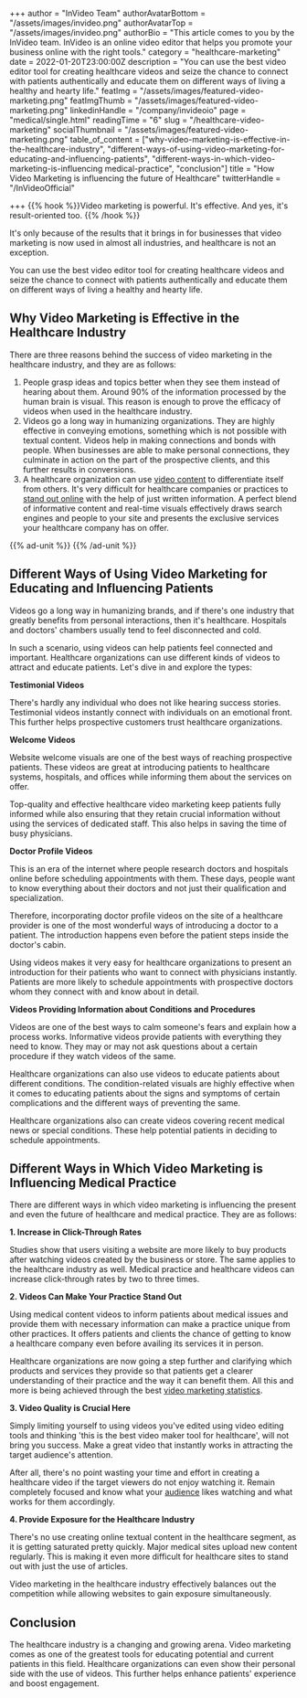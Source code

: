 +++
author = "InVideo Team"
authorAvatarBottom = "/assets/images/invideo.png"
authorAvatarTop = "/assets/images/invideo.png"
authorBio = "This article comes to you by the InVideo team. InVideo is an online video editor that helps you promote your business online with the right tools."
category = "healthcare-marketing"
date = 2022-01-20T23:00:00Z
description = "You can use the best video editor tool for creating healthcare videos and seize the chance to connect with patients authentically and educate them on different ways of living a healthy and hearty life."
featImg = "/assets/images/featured-video-marketing.png"
featImgThumb = "/assets/images/featured-video-marketing.png"
linkedinHandle = "/company/invideoio"
page = "medical/single.html"
readingTime = "6"
slug = "/healthcare-video-marketing"
socialThumbnail = "/assets/images/featured-video-marketing.png"
table_of_content = ["why-video-marketing-is-effective-in-the-healthcare-industry", "different-ways-of-using-video-marketing-for-educating-and-influencing-patients", "different-ways-in-which-video-marketing-is-influencing medical-practice", "conclusion"]
title = "How Video Marketing is influencing the future of Healthcare"
twitterHandle = "/InVideoOfficial"

+++
{{% hook %}}Video marketing is powerful. It's effective. And yes, it's result-oriented too. {{% /hook %}} <!--more-->

It's only because of the results that it brings in for businesses that video marketing is now used in almost all industries, and healthcare is not an exception.

You can use the best video editor tool for creating healthcare videos and seize the chance to connect with patients authentically and educate them on different ways of living a healthy and hearty life.

## Why Video Marketing is Effective in the Healthcare Industry

There are three reasons behind the success of video marketing in the healthcare industry, and they are as follows:

1. People grasp ideas and topics better when they see them instead of hearing about them. Around 90% of the information processed by the human brain is visual. This reason is enough to prove the efficacy of videos when used in the healthcare industry.
2. Videos go a long way in humanizing organizations. They are highly effective in conveying emotions, something which is not possible with textual content. Videos help in making connections and bonds with people. When businesses are able to make personal connections, they culminate in action on the part of the prospective clients, and this further results in conversions.
3. A healthcare organization can use [video content](https://backlinko.com/hub/content/video) to differentiate itself from others. It's very difficult for healthcare companies or practices to [stand out online](https://unnus.com/medical/healthcare-marketing/) with the help of just written information. A perfect blend of informative content and real-time visuals effectively draws search engines and people to your site and presents the exclusive services your healthcare company has on offer.

{{% ad-unit %}} {{% /ad-unit %}}

## Different Ways of Using Video Marketing for Educating and Influencing Patients

Videos go a long way in humanizing brands, and if there's one industry that greatly benefits from personal interactions, then it's healthcare. Hospitals and doctors' chambers usually tend to feel disconnected and cold.

In such a scenario, using videos can help patients feel connected and important. Healthcare organizations can use different kinds of videos to attract and educate patients. Let's dive in and explore the types:

**Testimonial Videos**

There's hardly any individual who does not like hearing success stories. Testimonial videos instantly connect with individuals on an emotional front. This further helps prospective customers trust healthcare organizations.

**Welcome Videos**

Website welcome visuals are one of the best ways of reaching prospective patients. These videos are great at introducing patients to healthcare systems, hospitals, and offices while informing them about the services on offer.

Top-quality and effective healthcare video marketing keep patients fully informed while also ensuring that they retain crucial information without using the services of dedicated staff. This also helps in saving the time of busy physicians.

**Doctor Profile Videos**

This is an era of the internet where people research doctors and hospitals online before scheduling appointments with them. These days, people want to know everything about their doctors and not just their qualification and specialization.

Therefore, incorporating doctor profile videos on the site of a healthcare provider is one of the most wonderful ways of introducing a doctor to a patient. The introduction happens even before the patient steps inside the doctor's cabin.

Using videos makes it very easy for healthcare organizations to present an introduction for their patients who want to connect with physicians instantly. Patients are more likely to schedule appointments with prospective doctors whom they connect with and know about in detail.

**Videos Providing Information about Conditions and Procedures**

Videos are one of the best ways to calm someone's fears and explain how a process works. Informative videos provide patients with everything they need to know. They may or may not ask questions about a certain procedure if they watch videos of the same.

Healthcare organizations can also use videos to educate patients about different conditions. The condition-related visuals are highly effective when it comes to educating patients about the signs and symptoms of certain complications and the different ways of preventing the same.

Healthcare organizations also can create videos covering recent medical news or special conditions. These help potential patients in deciding to schedule appointments.

## Different Ways in Which Video Marketing is Influencing Medical Practice

There are different ways in which video marketing is influencing the present and even the future of healthcare and medical practice. They are as follows:

**1. Increase in Click-Through Rates**

Studies show that users visiting a website are more likely to buy products after watching videos created by the business or store. The same applies to the healthcare industry as well. Medical practice and healthcare videos can increase click-through rates by two to three times.

**2. Videos Can Make Your Practice Stand Out**

Using medical content videos to inform patients about medical issues and provide them with necessary information can make a practice unique from other practices. It offers patients and clients the chance of getting to know a healthcare company even before availing its services it in person.

Healthcare organizations are now going a step further and clarifying which products and services they provide so that patients get a clearer understanding of their practice and the way it can benefit them. All this and more is being achieved through the best [video marketing statistics](https://invideo.io/blog/video-marketing-statistics/).

**3. Video Quality is Crucial Here**

Simply limiting yourself to using videos you've edited using video editing tools and thinking 'this is the best video maker tool for healthcare', will not bring you success. Make a great video that instantly works in attracting the target audience's attention.

After all, there's no point wasting your time and effort in creating a healthcare video if the target viewers do not enjoy watching it. Remain completely focused and know what your [audience](https://neilpatel.com/blog/target-audience/) likes watching and what works for them accordingly.

**4. Provide Exposure for the Healthcare Industry**

There's no use creating online textual content in the healthcare segment, as it is getting saturated pretty quickly. Major medical sites upload new content regularly. This is making it even more difficult for healthcare sites to stand out with just the use of articles.

Video marketing in the healthcare industry effectively balances out the competition while allowing websites to gain exposure simultaneously.

## Conclusion

The healthcare industry is a changing and growing arena. Video marketing comes as one of the greatest tools for educating potential and current patients in this field. Healthcare organizations can even show their personal side with the use of videos. This further helps enhance patients' experience and boost engagement.